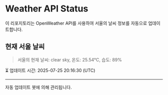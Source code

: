 
# Weather API Status

이 리포지토리는 OpenWeather API를 사용하여 서울의 날씨 정보를 자동으로 업데이트합니다.

## 현재 서울 날씨
> 서울의 현재 날씨: clear sky, 온도: 25.54°C, 습도: 89%

⏳ 업데이트 시간: 2025-07-25 20:16:30 (UTC)

---
자동 업데이트 봇에 의해 관리됩니다.
